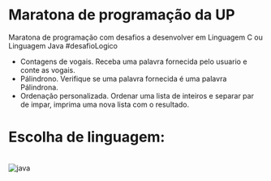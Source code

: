 # Maratona de programação da UP

Maratona de programação com desafios a desenvolver em Linguagem C ou Linguagem Java #desafioLogico
- Contagens de vogais. Receba uma palavra fornecida pelo usuario e conte as vogais.
- Pálindrono. Verifique se uma palavra fornecida é uma palavra Pálindrona.
- Ordenação personalizada. Ordenar uma lista de inteiros e separar par de impar, imprima uma nova lista com o resultado.

# Escolha de linguagem:
<div style="display: inlin_block" alt=""></br>
    <img aling="center" alt="java" src="https://img.shields.io/badge/Java-ED8B00?style=for-the-badge&logo=openjdk&logoColor=white" />
</div>
